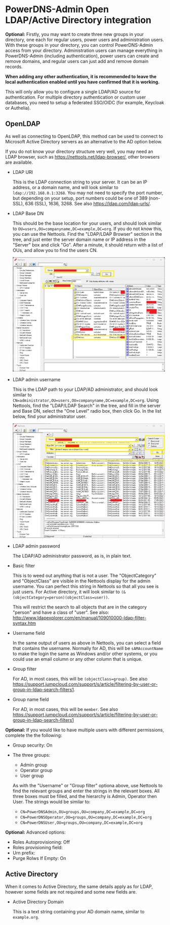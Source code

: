 # PowerDNS-Admin Open LDAP/Active Directory integration

**Optional:** Firstly, you may want to create three new groups in your directory, one each for regular users, power users and administration users. With these groups in your directory, you can control PowerDNS-Admin access from your directory. Administration users can manage everything in PowerDNS-Admin (including authentication), power users can create and remove domains, and regular users can just add and remove domain records.

**When adding any other authentication, it is recommended to leave the local authentication enabled until you have confirmed that it is working.**

This will only allow you to configure a single LDAP/AD source for authentication. For multiple directory authentication or custom user databases, you need to setup a federated SSO/OIDC (for example, Keycloak or Authelia).

## OpenLDAP

As well as connecting to OpenLDAP, this method can be used to connect to Microsoft Active Directory servers as an alternative to the AD option below.

If you do not know your directory structure very well, you may need an LDAP browser, such as https://nettools.net/ldap-browser/, other browsers are available.

* LDAP URI

  This is the LDAP connection string to your server. It can be an IP address, or a domain name, and will look similar to `ldap://192.168.0.1:3268`. You may not need to specify the port number, but depending on your setup, port numbers could be one of 389 (non-SSL), 636 (SSL), 1636, 3268. See also https://ldap.com/ldap-urls/.

* LDAP Base DN

  This should be the base location for your users, and should look similar to `OU=users,OU=companyname,DC=example,DC=org`. If you do not know this, you can use the Nettools. Find the "LDAP/LDAP Browser" section in the tree, and just enter the server domain name or IP address in the "Server" box and click "Go". After a minute, it should return with a list of OUs, and allow you to find the users CN.
  
  ![Alt text](nettool-browser.png)

* LDAP admin username

  This is the LDAP path to your LDAP/AD administrator, and should look similar to `CN=administrator,OU=users,OU=companyname,DC=example,DC=org`. Using Nettools, find the "LDAP/LDAP Search" in the tree, and fill in the server and Base DN, select the "One Level" radio box, then click Go. In the list below, find your administrator user.
  
  ![Alt text](nettool-search.png)

* LDAP admin password

  The LDAP/AD administrator password, as is, in plain text.

* Basic filter

  This is to weed out anything that is not a user. The "ObjectCategory" and "ObjectClass" are visible in the Nettools display for the admin username. You can perfect this string in Nettools so that all you see is just users. For Active directory, it will look similar to `(&(objectCategory=person)(objectClass=user))`.
  
  This will restrict the search to all objects that are in the category "person" and have a class of "user". See also: http://www.ldapexplorer.com/en/manual/109010000-ldap-filter-syntax.htm

* Username field

  In the same output of users as above in Nettools, you can select a field that contains the username. Normally for AD, this will be `sAMAccountName` to make the login the same as Windows and/or other systems, or you could use an email column or any other column that is unique.

* Group filter

  For AD, in most cases, this will be `(objectClass=group)`. See also https://support.jumpcloud.com/support/s/article/filtering-by-user-or-group-in-ldap-search-filters1.

* Group name field

  For AD, in most cases, this will be `member`. See also https://support.jumpcloud.com/support/s/article/filtering-by-user-or-group-in-ldap-search-filters1

**Optional:** If you would like to have multiple users with different permissions, complete the the following:

* Group security: On

* The three groups:
  - Admin group
  - Operator group
  - User group

  As with the "Username" or "Group filter" optiona above, use Nettools to find the relevant groups and enter the strings in the relevant boxes. All three boxes must be filled, and the hierarchy is Admin, Operator then User. The strings would be similar to:
  - `CN=PowerDNSAdmin,OU=groups,OU=company,DC=example,DC=org`
  - `CN=PowerDNSOperator,OU=groups,OU=company,DC=example,DC=org`
  - `CN=PowerDNSUser,OU=groups,OU=company,DC=example,DC=org`

**Optional:** Advanced options:
* Roles Autoprovisioning: Off
* Roles provisioning field: 
* Urn prefix: 
* Purge Rolws If Empty: On

## Active Directory

When it comes to Active Directory, the same details apply as for LDAP, however some fields are not required and some new fields are.

* Active Directory Domain

  This is a text string containing your AD domain name, similar to `example.org`.



